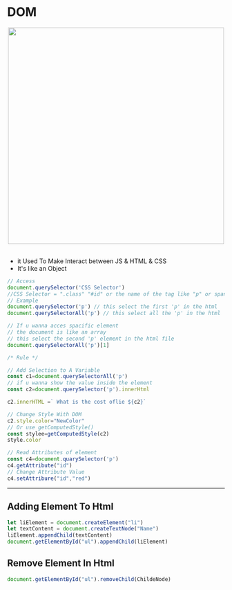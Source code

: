 # DOM
<img src="DOM.png" width="500px" style=" display: block;margin:auto">
<br>

- it Used To Make Interact between JS & HTML & CSS
- It's like an Object

```js
// Access
document.querySelector('CSS Selector')
//CSS Selector = ".class" "#id" or the name of the tag like "p" or span or "h1"
// Example
document.querySelector('p') // this select the first 'p' in the html
document.querySelectorAll('p') // this select all the 'p' in the html

// If u wanna acces spacific element
// the document is like an array
// this select the second 'p' element in the html file
document.querySelectorAll('p')[1]

/* Rule */

// Add Selection to A Variable
const c1=document.querySelectorAll('p')
// if u wanna show the value inside the element
const c2=document.querySelector('p').innerHtml 

c2.innerHTML =` What is the cost oflie ${c2}`

// Change Style With DOM
c2.style.color="NewColor"
// Or use getComputedStyle()
const stylee=getComputedStyle(c2)
style.color

// Read Attributes of element
const c4=document.quarySelector('p')
c4.getAttribute("id")
// Change Attribute Value
c4.setAttribure("id","red")
```
---
## Adding Element To Html
```js
let liElement = document.createElement("li")
let textContent = document.createTextNode("Name")
liElement.appendChild(textContent)
document.getElementById("ul").appendChild(liElement)
```
## Remove Element In Html
```js  
document.getElementById("ul").removeChild(ChildeNode)
```
